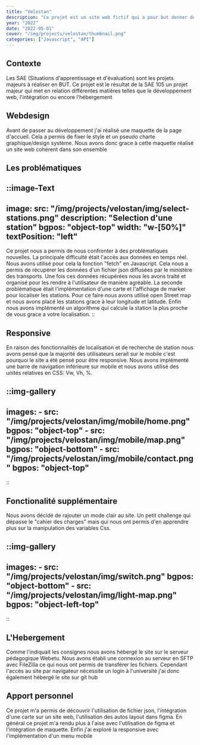 ```yaml
---
title: "Velostan"
description: "Ce projet est un site web fictif qui a pour but donner des informations sur les vélos en libre accès de la ville de Nancy. Ce projet a été réalisé dans le cadre de mes études de BUT MMI. En binôme nous avons créé un site web actualisé en temps réel et renseignant sur la disponibilité des vélos cela en abordant de nouvelles problématiques."
year: "2022"
date: "2022-05-01"
cover: "/img/projects/velostan/thumbnail.png"
categories: ["Javascript", "API"] 
---
```

## Contexte

Les SAE (Situations d'apprentissage et d'évaluation) sont les projets majeurs à réaliser en BUT. Ce projet est le résultat de la SAE 105 un projet majeur qui met en relation différentes matières telles que le développement web, l'intégration ou encore l'hébergement

## Webdesign

Avant de passer au développement j'ai réalisé une maquette de la page d'accueil. Cela a permis de fixer le style et un pseudo charte graphique/design système. Nous avons donc grace à cette maquette réalisé un site web cohérent dans son ensemble

## Les problématiques

::image-Text
---

image:
    src: "/img/projects/velostan/img/select-stations.png"
    description: "Selection d'une station"
    bgpos: "object-top"
    width: "w-[50%]"
textPosition: "left"
---

Ce projet nous a permis de nous confronter à des problématiques nouvelles. La principale difficulté était l'accès aux données en temps réel. Nous avons utilisé pour cela la fonction \"fetch\" en Javascript. Cela nous a permis de récupérer les données d'un fichier json diffusées par le ministère des transports. Une fois ces données récupérées nous les avons traité et organisé pour les rendre à l'utilisateur de manière agréable. La seconde problématique était l'implémentation d'une carte et l'affichage de marker pour localiser les stations. Pour ce faire nous avons utilisé open Street map et nous avons placé les stations grace à leur longitude et latitude. Enfin nous avons implémenté un algorithme qui calcule la station la plus proche de vous grace a votre localisation.
::

## Responsive

En raison des fonctionnalités de localisation et de recherche de station nous avons pensé que la majorité des utilisateurs serait sur le mobile c'est pourquoi le site a été pensé pour être responsive. Nous avons implémenté une barre de navigation inférieure sur mobile et nous avons utilisé des unités relatives en CSS: Vw, Vh, %.

::img-gallery
---
images:
    - src: "/img/projects/velostan/img/mobile/home.png"
      bgpos: "object-top"
    - src: "/img/projects/velostan/img/mobile/map.png"
      bgpos: "object-bottom"
    - src: "/img/projects/velostan/img/mobile/contact.png"
      bgpos: "object-top"
---

::

## Fonctionalité supplémentaire

Nous avons décidé de rajouter un mode clair au site. Un petit challenge qui dépasse le \"cahier des charges\" mais qui nous ont permis d'en apprendre plus sur la manipulation des variables Css.

::img-gallery
---
images:
    - src: "/img/projects/velostan/img/switch.png"
      bgpos: "object-bottom"
    - src: "/img/projects/velostan/img/light-map.png"
      bgpos: "object-left-top"
---

::

## L'Hebergement

Comme l'indiquait les consignes nous avons hébergé le site sur le serveur pédagogique Webetu. Nous avons établi une connexion au serveur en SFTP avec FileZilla ce qui nous ont permis de transférer les fichiers. Cependant l'accès au site par navigateur nécessite un login à l'université j'ai donc également hébergé le site sur git hub

## Apport personnel

Ce projet m'a permis de découvrir l'utilisation de fichier json, l'intégration d'une carte sur un site web, l'utilisation des autos layout dans figma. En général ce projet m'a rendu plus à l'aise avec l'utilisation de figma et l'intégration de maquette. Enfin j'ai exploré la responsive avec l'implémentation d'un menu mobile
